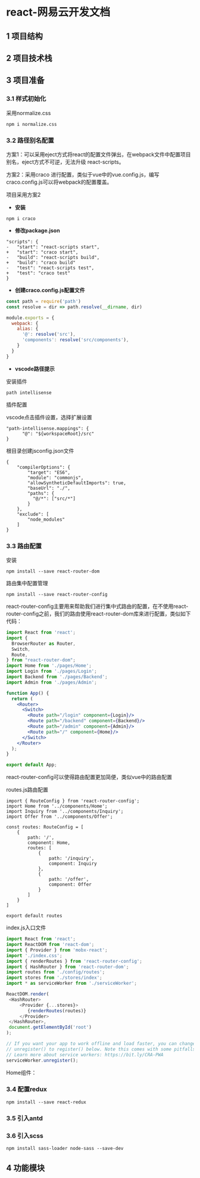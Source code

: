 # react-网易云开发文档

## 1 项目结构

## 2 项目技术栈

## 3 项目准备

### 3.1 样式初始化

采用normalize.css

```
npm i normalize.css
```

### 3.2 路径别名配置

方案1：可以采用eject方式将react的配置文件弹出，在webpack文件中配置项目别名，eject方式不可逆，无法升级 react-scripts。

方案2：采用craco 进行配置，类似于vue中的vue.config.js，编写craco.config.js可以将webpack的配置覆盖。

项目采用方案2

* **安装**

```
npm i craco
```

* **修改package.json**

```
"scripts": {
-   "start": "react-scripts start",
+   "start": "craco start",
-   "build": "react-scripts build",
+   "build": "craco build"
-   "test": "react-scripts test",
+   "test": "craco test"
}
```

* **创建craco.config.js配置文件**

```javascript
const path = require('path')
const resolve = dir => path.resolve(__dirname, dir)

module.exports = {
  webpack: {
    alias: {
      '@': resolve('src'),
      'components': resolve('src/components'),
    }
  }
}

```

* **vscode路径提示**

安装插件

```
path intellisense
```

插件配置

vscode点击插件设置，选择扩展设置

```
"path-intellisense.mappings": {
      "@": "${workspaceRoot}/src"
}
```

根目录创建jsconfig.json文件

```
{
    "compilerOptions": {
        "target": "ES6",
        "module": "commonjs",
        "allowSyntheticDefaultImports": true,
        "baseUrl": "./",
        "paths": {
          "@/*": ["src/*"]
        }
    },
    "exclude": [
        "node_modules"
    ]
}
```

### 3.3 路由配置

安装

```
npm install --save react-router-dom
```

路由集中配置管理

```
npm install --save react-router-config
```

react-router-config主要用来帮助我们进行集中式路由的配置，在不使用react-router-config之前，我们的路由使用react-router-dom库来进行配置，类似如下代码：

```jsx
import React from 'react';
import {
  BrowserRouter as Router,
  Switch,
  Route,
} from "react-router-dom";
import Home from './pages/Home';
import Login from './pages/Login';
import Backend from './pages/Backend';
import Admin from './pages/Admin';

function App() {
  return (
    <Router>
      <Switch>
        <Route path="/login" component={Login}/>
        <Route path="/backend" component={Backend}/>
        <Route path="/admin" component={Admin}/>
        <Route path="/" component={Home}/>
      </Switch>
    </Router>
  );
}

export default App;
```

react-router-config可以使得路由配置更加简便，类似vue中的路由配置

routes.js路由配置

```pgsql
import { RouteConfig } from 'react-router-config';
import Home from '../components/Home';
import Inquiry from '../components/Inquiry';
import Offer from '../components/Offer';

const routes: RouteConfig = [
    {
        path: '/',
        component: Home,
        routes: [
            {
                path: '/inquiry',
                component: Inquiry
            },
            {
                path: '/offer',
                component: Offer
            }
        ]
    }
]

export default routes
```

index.js入口文件

```javascript
import React from 'react';
import ReactDOM from 'react-dom';
import { Provider } from 'mobx-react';
import './index.css';
import { renderRoutes } from 'react-router-config';
import { HashRouter } from 'react-router-dom';
import routes from './config/routes';
import stores from './stores/index';
import * as serviceWorker from './serviceWorker';

ReactDOM.render(
 <HashRouter>
     <Provider {...stores}>
        {renderRoutes(routes)}
     </Provider>
 </HashRouter>,
 document.getElementById('root')
);

// If you want your app to work offline and load faster, you can change
// unregister() to register() below. Note this comes with some pitfalls.
// Learn more about service workers: https://bit.ly/CRA-PWA
serviceWorker.unregister();
```

Home组件：

### 3.4 配置redux

```
npm install --save react-redux
```

### 3.5 引入antd

### 3.6 引入scss

```
npm install sass-loader node-sass --save-dev
```

## 4 功能模块

